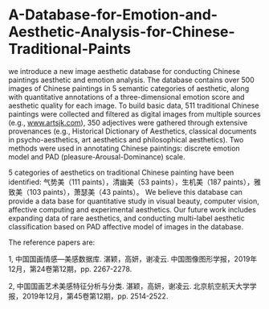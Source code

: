 # A-Database-for-Emotion-and-Aesthetic-Analysis-for-Chinese-Traditional-Paints
we introduce a new image aesthetic database for conducting Chinese paintings aesthetic and emotion analysis. 
The database contains over 500 images of Chinese paintings in 5 semantic categories of aesthetic, 
along with quantitative annotations of a three-dimensional emotion score and aesthetic quality for each image. 
To build basic data, 511 traditional Chinese paintings were collected and filtered as digital images from multiple sources (e.g., www.artsjk.com), 
350 adjectives were gathered through extensive provenances (e.g., Historical Dictionary of Aesthetics, classical documents in psycho-aesthetics, 
art aesthetics and philosophical aesthetics). Two methods were used in annotating Chinese paintings: discrete emotion model and PAD (pleasure-Arousal-Dominance) scale.

5 categories of aesthetics on traditional Chinese painting have been identified: 气势美（111 paints），清幽美（53 paints），生机美（187 paints），雅致美（103 paints），萧瑟美（43 paints）。
We believe this database can provide a data base for quantitative study in visual beauty, computer vision, affective computing and experimental aesthetics. 
Our future work includes expanding data of rare aesthetics, and conducting multi-label aesthetic classification based on PAD affective model of images in the database.

The reference papers are:

1, 中国国画情感—美感数据库.  湛颖，高妍，谢凌云. 中国图像图形学报，2019年12月，第24卷第12期，pp. 2267-2278.

2, 中国国画艺术美感特征分析与分类.  湛颖，高妍，谢凌云. 北京航空航天大学学报，2019年12月，第45卷第12期，pp. 2514-2522.
